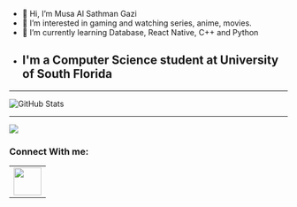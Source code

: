 - 👋 Hi, I’m Musa Al Sathman Gazi
- 👀 I’m interested in gaming and watching series, anime, movies.
- 🌱 I’m currently learning Database, React Native, C++ and Python
- ## I'm a Computer Science student at University of South Florida
---

<!---
SathmanGazi/SathmanGazi is a ✨ special ✨ repository because its `README.md` (this file) appears on your GitHub profile.
You can click the Preview link to take a look at your changes.
--->
![GitHub Stats](https://github-readme-stats.vercel.app/api?username=SathmanGazi&theme=radical)

---
<img src="https://github-readme-stats.vercel.app/api/top-langs?username=SathmanGazi&layout=compact&theme=radical"/>

### Connect With me:

<table>
    <tbody>
        <tr>
            <td><a href="https://www.linkedin.com/in/musa-al-sathman-gazi/">
            <img height="50" src="https://vectorwiki.com/images/NNbMO__linkedin-logo-2013.svg" />
            </a></td>
        </tr>
    </tbody>
</table>
